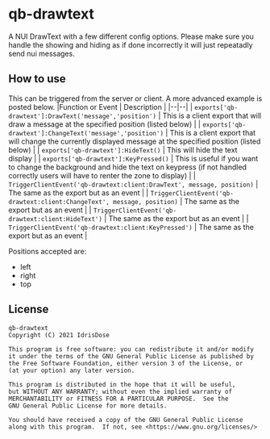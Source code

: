 # qb-drawtext

A NUI DrawText with a few different config options. Please make sure you handle the showing and hiding as if done incorrectly it will just repeatadly send nui messages.

## How to use

This can be triggered from the server or client. A more advanced example is posted below.
|Function or Event | Description |
|--|--|
| `exports['qb-drawtext']:DrawText('message','position')` | This is a client export that will draw a message at the specified position (listed below) |
| `exports['qb-drawtext']:ChangeText('message','position')` | This is a client export that will change the currently displayed message at the specified position (listed below) |
| `exports['qb-drawtext']:HideText()` | This will hide the text display |
| `exports['qb-drawtext']:KeyPressed()` | This is useful if you want to change the background and hide the text on keypress (if not handled correctly users will have to renter the zone to display) |
| `TriggerClientEvent('qb-drawtext:client:DrawText', message, position)` | The same as the export but as an event |
| `TriggerClientEvent('qb-drawtext:client:ChangeText', message, position)` | The same as the export but as an event |
| `TriggerClientEvent('qb-drawtext:client:HideText')` | The same as the export but as an event |
| `TriggerClientEvent('qb-drawtext:client:KeyPressed')` | The same as the export but as an event |

Positions accepted are:

* left
* right
* top

## License

    qb-drawtext
    Copyright (C) 2021 IdrisDose

    This program is free software: you can redistribute it and/or modify
    it under the terms of the GNU General Public License as published by
    the Free Software Foundation, either version 3 of the License, or
    (at your option) any later version.

    This program is distributed in the hope that it will be useful,
    but WITHOUT ANY WARRANTY; without even the implied warranty of
    MERCHANTABILITY or FITNESS FOR A PARTICULAR PURPOSE.  See the
    GNU General Public License for more details.

    You should have received a copy of the GNU General Public License
    along with this program.  If not, see <https://www.gnu.org/licenses/>
